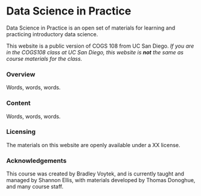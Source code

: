 # Data Science in Practice

Data Science in Practice is an open set of materials for learning and practicing introductory data science.

This website is a public version of COGS 108 from UC San Diego.
_If you are in the COGS108 class at UC San Diego, this website is **not** the same as course materials for the class._

### Overview

Words, words, words.

### Content

Words, words, words.

### Licensing

The materials on this website are openly available under a XX license.

### Acknowledgements

This course was created by Bradley Voytek, and is currently taught and managed by Shannon Ellis, with materials developed by Thomas Donoghue, and many course staff.
